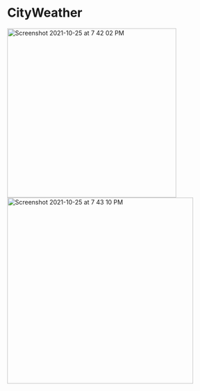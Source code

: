 # CityWeather
<img width="389" alt="Screenshot 2021-10-25 at 7 42 02 PM" src="https://user-images.githubusercontent.com/62138248/138725098-b16753fc-03b7-4ab1-a533-5ee29cd3e944.png">
<img width="428" alt="Screenshot 2021-10-25 at 7 43 10 PM" src="https://user-images.githubusercontent.com/62138248/138725167-371eecea-cb24-4e85-a4ba-2232184e6ed0.png">
